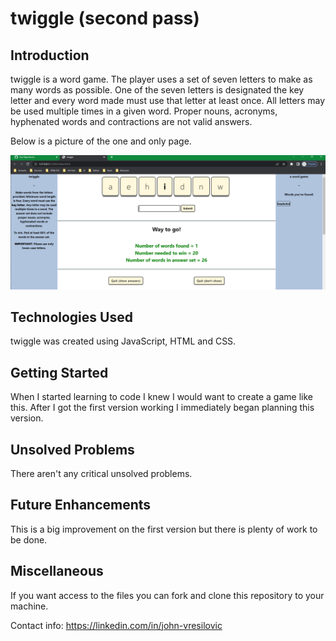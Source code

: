 # twiggle (second pass)

## Introduction

twiggle is a word game.  The player uses a set of seven letters to make as many words as possible.  One of the seven letters is designated the key letter and every word made must use that letter at least once.  All letters may be used multiple times in a given word.  Proper nouns, acronyms, hyphenated words and contractions are not valid answers.

Below is a picture of the one and only page.

![screenshot](./screenshot.png)

## Technologies Used

twiggle was created using JavaScript, HTML and CSS.

## Getting Started

When I started learning to code I knew I would want to create a game like this.  After I got the first version working I immediately began planning this version. 

## Unsolved Problems

There aren't any critical unsolved problems.    

## Future Enhancements

This is a big improvement on the first version but there is plenty of work to be done.      

## Miscellaneous
If you want access to the files you can fork and clone this repository to your machine.

Contact info: 
https://linkedin.com/in/john-vresilovic